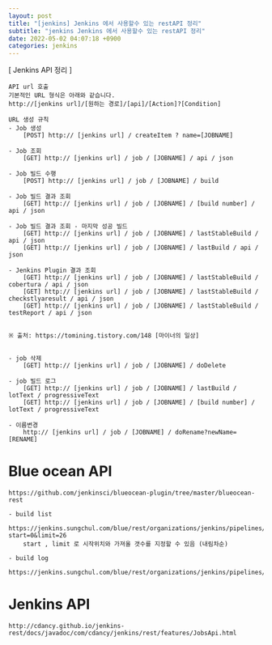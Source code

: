 ```yaml
---
layout: post
title: "[jenkins] Jenkins 에서 사용할수 있는 restAPI 정리"
subtitle: "jenkins Jenkins 에서 사용할수 있는 restAPI 정리"
date: 2022-05-02 04:07:18 +0900
categories: jenkins
---
```

[ Jenkins API 정리 ]
	
	
	API url 호출
	기본적인 URL 형식은 아래와 같습니다.
	http://[jenkins url]/[원하는 경로]/[api]/[Action]?[Condition]

	URL 생성 규칙
	- Job 생성
		[POST] http:// [jenkins url] / createItem ? name=[JOBNAME]

	- Job 조회
		[GET] http:// [jenkins url] / job / [JOBNAME] / api / json

	- Job 빌드 수행
		[POST] http:// [jenkins url] / job / [JOBNAME] / build

	- Job 빌드 결과 조회
		[GET] http:// [jenkins url] / job / [JOBNAME] / [build number] / api / json

	- Job 빌드 결과 조회 - 마지막 성공 빌드
		[GET] http:// [jenkins url] / job / [JOBNAME] / lastStableBuild / api / json
		[GET] http:// [jenkins url] / job / [JOBNAME] / lastBuild / api / json

	- Jenkins Plugin 결과 조회
		[GET] http:// [jenkins url] / job / [JOBNAME] / lastStableBuild / cobertura / api / json
		[GET] http:// [jenkins url] / job / [JOBNAME] / lastStableBuild / checkstlyaresult / api / json
		[GET] http:// [jenkins url] / job / [JOBNAME] / lastStableBuild / testReport / api / json
	

	※ 출처: https://tomining.tistory.com/148 [마이너의 일상]


	- job 삭제
		[GET] http:// [jenkins url] / job / [JOBNAME] / doDelete

	- job 빌드 로그
		[GET] http:// [jenkins url] / job / [JOBNAME] / lastBuild / lotText / progressiveText
		[GET] http:// [jenkins url] / job / [JOBNAME] / [build number] / lotText / progressiveText
		
	- 이름변경
		http:// [jenkins url] / job / [JOBNAME] / doRename?newName=[RENAME]


# Blue ocean API
	https://github.com/jenkinsci/blueocean-plugin/tree/master/blueocean-rest

	- build list
		https://jenkins.sungchul.com/blue/rest/organizations/jenkins/pipelines/sungchulJenkinsFolder/sungchulJob1/runs/?start=0&limit=26
		start , limit 로 시작위치와 가져올 갯수를 지정할 수 있음 (내림차순)
	
	- build log
		https://jenkins.sungchul.com/blue/rest/organizations/jenkins/pipelines/sungchulJenkinsFolder/pipelines/sungchulJob1/runs/47/nodes/29/steps/33/log/
		


# Jenkins API
	http://cdancy.github.io/jenkins-rest/docs/javadoc/com/cdancy/jenkins/rest/features/JobsApi.html
	
	

